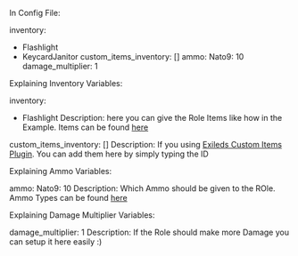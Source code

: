 In Config File:

inventory:
- Flashlight
- KeycardJanitor
custom_items_inventory: []
ammo:
  Nato9: 10
damage_multiplier: 1

Explaining Inventory Variables:

inventory:
- Flashlight
Description: here you can give the Role Items like how in the Example. Items can be found [here](https://github.com/Mega500201/UCSWiki/tree/main/UCR%20Wiki/Useful%20Information/Items)

custom_items_inventory: []
Description: If you using [Exileds Custom Items Plugin](https://github.com/Exiled-Team/CustomItems). You can add them here by simply typing the ID

Explaining Ammo Variables:

ammo:
  Nato9: 10
Description: Which Ammo should be given to the ROle. Ammo Types can be found [here](https://github.com/Mega500201/UCSWiki/blob/main/UCR%20Wiki/Useful%20Information/Items/Ammo.yml)

Explaining Damage Multiplier Variables:

damage_multiplier: 1
Description: If the Role should make more Damage you can setup it here easily :)
